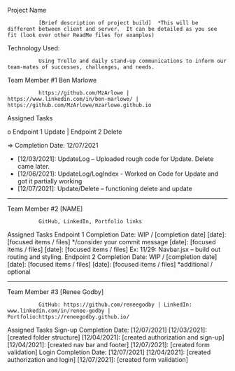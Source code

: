 Project Name

              [Brief description of project build]  *This will be different between client and server.  It can be detailed as you see fit (look over other ReadMe files for examples)

Technology Used:

              Using Trello and daily stand-up communications to inform our team-mates of successes, challenges, and needs.

Team Member #1  Ben Marlowe

              https://github.com/MzArlowe | https://www.linkedin.com/in/ben-marlowe/ | https://github.com/MzArlowe/mzarlowe.github.io

Assigned Tasks

o Endpoint 1 Update | Endpoint 2 Delete

=> Completion Date: 12/07/2021

- [12/03/2021]: UpdateLog – Uploaded rough code for Update. Delete came later.
- [12/06/2021]: UpdateLog/LogIndex - Worked on Code for Update and got it partially working
- [12/07/2021]: Update/Delete – functioning delete and update

---

Team Member #2  [NAME]

              GitHub, LinkedIn, Portfolio links

Assigned Tasks
Endpoint 1
Completion Date: WIP / [completion date]
[date]: [focused items / files] */consider your commit message
[date]: [focused items / files]
[date]: [focused items / files]
Ex: 11/29: Navbar.jsx – build out routing and styling.
Endpoint 2
Completion Date: WIP / [completion date]
[date]: [focused items / files]
[date]: [focused items / files]
*additional / optional

---

Team Member #3  [Renee Godby]

              GitHub: https://github.com/reneegodby | LinkedIn: www.linkedin.com/in/renee-godby | Portfolio:https://reneegodby.github.io/

Assigned Tasks
Sign-up
Completion Date: [12/07/2021]
[12/03/2021]: [created folder structure]
[12/04/2021]: [created authorization and sign-up]
[12/04/2021]: [created nav bar and footer]
[12/07/2021]: [created form validation]
Login
Completion Date: [12/07/2021]
[12/04/2021]: [created authorization and login]
[12/07/2021]: [created form validation]
